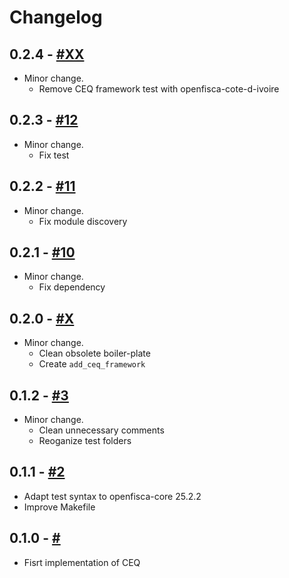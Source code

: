 # Changelog

## 0.2.4 - [#XX](https://github.com/openfisca-ceq/pull/XX)

* Minor change.
  - Remove CEQ framework test with openfisca-cote-d-ivoire

## 0.2.3 - [#12](https://github.com/openfisca-ceq/pull/12)

* Minor change.
  - Fix test

## 0.2.2 - [#11](https://github.com/openfisca-ceq/pull/11)

* Minor change.
  - Fix module discovery

## 0.2.1 - [#10](https://github.com/openfisca-ceq/pull/10)

* Minor change.
  - Fix dependency

## 0.2.0 - [#X](https://github.com/openfisca-ceq/pull/X)

* Minor change.
  - Clean obsolete boiler-plate
  - Create `add_ceq_framework`

## 0.1.2 - [#3](https://github.com/openfisca-ceq/pull/3)

* Minor change.
  - Clean unnecessary comments
  - Reoganize test folders

## 0.1.1 - [#2](https://github.com/openfisca-ceq/pull/2)

* Adapt test syntax to openfisca-core 25.2.2
* Improve Makefile

## 0.1.0 - [#](https://github.com/openfisca-ceq)

* Fisrt implementation of CEQ
